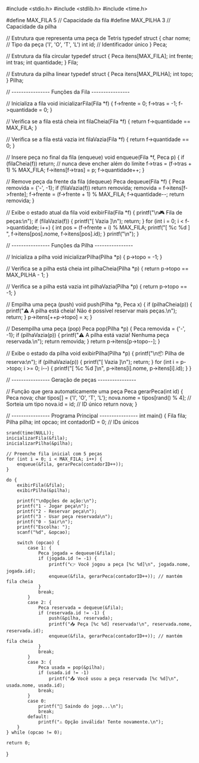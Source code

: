 #include <stdio.h>
#include <stdlib.h>
#include <time.h>

#define MAX_FILA 5   // Capacidade da fila
#define MAX_PILHA 3  // Capacidade da pilha

// Estrutura que representa uma peça de Tetris
typedef struct {
    char nome; // Tipo da peça ('I', 'O', 'T', 'L')
    int id;    // Identificador único
} Peca;

// Estrutura da fila circular
typedef struct {
    Peca itens[MAX_FILA];
    int frente;
    int tras;
    int quantidade;
} Fila;

// Estrutura da pilha linear
typedef struct {
    Peca itens[MAX_PILHA];
    int topo;
} Pilha;

// ---------------- Funções da Fila ----------------

// Inicializa a fila
void inicializarFila(Fila *f) {
    f->frente = 0;
    f->tras = -1;
    f->quantidade = 0;
}

// Verifica se a fila está cheia
int filaCheia(Fila *f) {
    return f->quantidade == MAX_FILA;
}

// Verifica se a fila está vazia
int filaVazia(Fila *f) {
    return f->quantidade == 0;
}

// Insere peça no final da fila (enqueue)
void enqueue(Fila *f, Peca p) {
    if (filaCheia(f)) return; // nunca deve encher além do limite
    f->tras = (f->tras + 1) % MAX_FILA;
    f->itens[f->tras] = p;
    f->quantidade++;
}

// Remove peça da frente da fila (dequeue)
Peca dequeue(Fila *f) {
    Peca removida = {'-', -1};
    if (filaVazia(f)) return removida;
    removida = f->itens[f->frente];
    f->frente = (f->frente + 1) % MAX_FILA;
    f->quantidade--;
    return removida;
}

// Exibe o estado atual da fila
void exibirFila(Fila *f) {
    printf("\n🎮 Fila de peças:\n");
    if (filaVazia(f)) {
        printf("[ Vazia ]\n");
        return;
    }
    for (int i = 0; i < f->quantidade; i++) {
        int pos = (f->frente + i) % MAX_FILA;
        printf("[ %c %d ] ", f->itens[pos].nome, f->itens[pos].id);
    }
    printf("\n");
}

// ---------------- Funções da Pilha ----------------

// Inicializa a pilha
void inicializarPilha(Pilha *p) {
    p->topo = -1;
}

// Verifica se a pilha está cheia
int pilhaCheia(Pilha *p) {
    return p->topo == MAX_PILHA - 1;
}

// Verifica se a pilha está vazia
int pilhaVazia(Pilha *p) {
    return p->topo == -1;
}

// Empilha uma peça (push)
void push(Pilha *p, Peca x) {
    if (pilhaCheia(p)) {
        printf("⚠️ A pilha está cheia! Não é possível reservar mais peças.\n");
        return;
    }
    p->itens[++p->topo] = x;
}

// Desempilha uma peça (pop)
Peca pop(Pilha *p) {
    Peca removida = {'-', -1};
    if (pilhaVazia(p)) {
        printf("⚠️ A pilha está vazia! Nenhuma peça reservada.\n");
        return removida;
    }
    return p->itens[p->topo--];
}

// Exibe o estado da pilha
void exibirPilha(Pilha *p) {
    printf("\n📦 Pilha de reserva:\n");
    if (pilhaVazia(p)) {
        printf("[ Vazia ]\n");
        return;
    }
    for (int i = p->topo; i >= 0; i--) {
        printf("[ %c %d ]\n", p->itens[i].nome, p->itens[i].id);
    }
}

// ---------------- Geração de peças ----------------

// Função que gera automaticamente uma peça
Peca gerarPeca(int id) {
    Peca nova;
    char tipos[] = {'I', 'O', 'T', 'L'};
    nova.nome = tipos[rand() % 4]; // Sorteia um tipo
    nova.id = id;                  // ID único
    return nova;
}

// ---------------- Programa Principal ----------------
int main() {
    Fila fila;
    Pilha pilha;
    int opcao;
    int contadorID = 0; // IDs únicos

    srand(time(NULL));
    inicializarFila(&fila);
    inicializarPilha(&pilha);

    // Preenche fila inicial com 5 peças
    for (int i = 0; i < MAX_FILA; i++) {
        enqueue(&fila, gerarPeca(contadorID++));
    }

    do {
        exibirFila(&fila);
        exibirPilha(&pilha);

        printf("\nOpções de ação:\n");
        printf("1 - Jogar peça\n");
        printf("2 - Reservar peça\n");
        printf("3 - Usar peça reservada\n");
        printf("0 - Sair\n");
        printf("Escolha: ");
        scanf("%d", &opcao);

        switch (opcao) {
            case 1: {
                Peca jogada = dequeue(&fila);
                if (jogada.id != -1) {
                    printf("👉 Você jogou a peça [%c %d]\n", jogada.nome, jogada.id);
                    enqueue(&fila, gerarPeca(contadorID++)); // mantém fila cheia
                }
                break;
            }
            case 2: {
                Peca reservada = dequeue(&fila);
                if (reservada.id != -1) {
                    push(&pilha, reservada);
                    printf("📥 Peça [%c %d] reservada!\n", reservada.nome, reservada.id);
                    enqueue(&fila, gerarPeca(contadorID++)); // mantém fila cheia
                }
                break;
            }
            case 3: {
                Peca usada = pop(&pilha);
                if (usada.id != -1)
                    printf("📤 Você usou a peça reservada [%c %d]\n", usada.nome, usada.id);
                break;
            }
            case 0:
                printf("👋 Saindo do jogo...\n");
                break;
            default:
                printf("⚠️ Opção inválida! Tente novamente.\n");
        }
    } while (opcao != 0);

    return 0;
}
